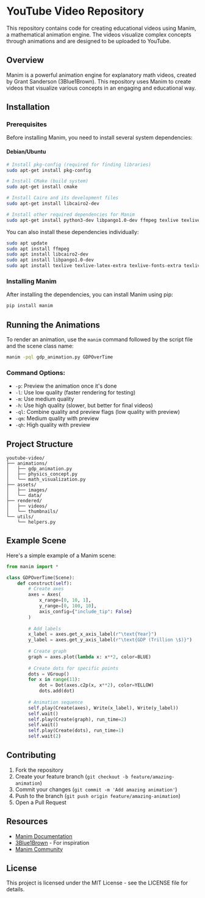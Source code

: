 # YouTube Video Repository

This repository contains code for creating educational videos using Manim, a mathematical animation engine. The videos visualize complex concepts through animations and are designed to be uploaded to YouTube.

## Overview

Manim is a powerful animation engine for explanatory math videos, created by Grant Sanderson (3Blue1Brown). This repository uses Manim to create videos that visualize various concepts in an engaging and educational way.

## Installation

### Prerequisites

Before installing Manim, you need to install several system dependencies:

#### Debian/Ubuntu

```bash
# Install pkg-config (required for finding libraries)
sudo apt-get install pkg-config

# Install CMake (build system)
sudo apt-get install cmake

# Install Cairo and its development files
sudo apt-get install libcairo2-dev

# Install other required dependencies for Manim
sudo apt-get install python3-dev libpango1.0-dev ffmpeg texlive texlive-latex-extra texlive-fonts-extra texlive-latex-recommended texlive-science
```

You can also install these dependencies individually:

```bash
sudo apt update
sudo apt install ffmpeg
sudo apt install libcairo2-dev
sudo apt install libpango1.0-dev
sudo apt install texlive texlive-latex-extra texlive-fonts-extra texlive-latex-recommended texlive-science
```

### Installing Manim

After installing the dependencies, you can install Manim using pip:

```bash
pip install manim
```

## Running the Animations

To render an animation, use the `manim` command followed by the script file and the scene class name:

```bash
manim -pql gdp_animation.py GDPOverTime
```

### Command Options:

- `-p`: Preview the animation once it's done
- `-l`: Use low quality (faster rendering for testing)
- `-m`: Use medium quality
- `-h`: Use high quality (slower, but better for final videos)
- `-ql`: Combine quality and preview flags (low quality with preview)
- `-qm`: Medium quality with preview
- `-qh`: High quality with preview

## Project Structure

```
youtube-video/
├── animations/
│   ├── gdp_animation.py
│   ├── physics_concept.py
│   └── math_visualization.py
├── assets/
│   ├── images/
│   └── data/
├── rendered/
│   ├── videos/
│   └── thumbnails/
└── utils/
    └── helpers.py
```

## Example Scene

Here's a simple example of a Manim scene:

```python
from manim import *

class GDPOverTime(Scene):
    def construct(self):
        # Create axes
        axes = Axes(
            x_range=[0, 10, 1],
            y_range=[0, 100, 10],
            axis_config={"include_tip": False}
        )
        
        # Add labels
        x_label = axes.get_x_axis_label(r"\text{Year}")
        y_label = axes.get_y_axis_label(r"\text{GDP (Trillion \$)}")
        
        # Create graph
        graph = axes.plot(lambda x: x**2, color=BLUE)
        
        # Create dots for specific points
        dots = VGroup()
        for x in range(11):
            dot = Dot(axes.c2p(x, x**2), color=YELLOW)
            dots.add(dot)
        
        # Animation sequence
        self.play(Create(axes), Write(x_label), Write(y_label))
        self.wait()
        self.play(Create(graph), run_time=2)
        self.wait()
        self.play(Create(dots), run_time=1)
        self.wait(2)
```

## Contributing

1. Fork the repository
2. Create your feature branch (`git checkout -b feature/amazing-animation`)
3. Commit your changes (`git commit -m 'Add amazing animation'`)
4. Push to the branch (`git push origin feature/amazing-animation`)
5. Open a Pull Request

## Resources

- [Manim Documentation](https://docs.manim.community/)
- [3Blue1Brown](https://www.3blue1brown.com/) - For inspiration
- [Manim Community](https://www.manim.community/)

## License

This project is licensed under the MIT License - see the LICENSE file for details.